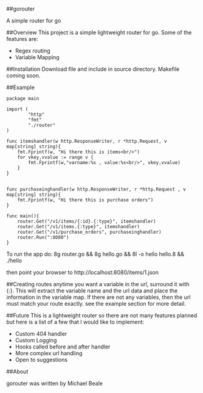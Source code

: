 ##gorouter

A simple router for go

##Overview
This project is a simple lightweight router for go. Some of the features are:

* Regex routing
* Variable Mapping

##Installation
Download file and include in source directory.  Makefile coming soon.

##Example

	package main
	
	import (
			"http"
			"fmt"
			"./router"
	)
       
	func itemshandler(w http.ResponseWriter, r *http.Request, v map[string] string){
		fmt.Fprintf(w, "Hi there this is items<br/>")
		for vkey,vvalue := range v {
			fmt.Fprintf(w,"varname:%s , value:%s<br/>", vkey,vvalue)
		}
	}

	
	func purchaseinghandler(w http.ResponseWriter, r *http.Request , v map[string] string){
		fmt.Fprintf(w, "Hi there this is purchase orders")
	}
	
	func main(){
		router.Get("/v1/items/{:id}.{:type}", itemshandler)
		router.Get("/v1/items.{:type}", itemshandler)
		router.Get("/v1/purchase_orders", purchaseinghandler)
		router.Run(":8080")
	}

To run the app do:
	8g router.go && 8g hello.go && 8l -o hello hello.8 && ./hello

then point your browser to http://localhost:8080/items/1.json

##Creating routes
anytime you want a variable in the url, surround it with {:}.  This will extract the variable name and the url data and place the information in the variable map.
If there are not any variables, then the url must match your route exactly.  see the example section for more detail.

##Future
This is a lightweight router so there are not many features planned but here is a list of a few that I would like to implement:

* Custom 404 handler
* Custom Logging
* Hooks called before and after handler
* More complex url handling
* Open to suggestions

##About

gorouter was written by Michael Beale
